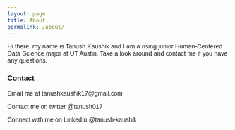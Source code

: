 ```yaml
---
layout: page
title: About
permalink: /about/
---
```

<html>
  <div class="w3-content" style="max-width:800px">
<title>Tanush Kaushik</title>
<meta charset="UTF-8">
<meta name="viewport" content="width=device-width, initial-scale=1">
<link rel="stylesheet" href="https://www.w3schools.com/w3css/4/w3.css">
<link rel="stylesheet" href="https://fonts.googleapis.com/css?family=Raleway">
<style>
body,h1,h2,h3,h4,h5 {font-family: "Raleway", sans-serif}
</style>
<body>
Hi there, my name is Tanush Kaushik and I am a rising junior Human-Centered Data Science major at UT Austin. Take a look around and contact me if you have any questions.
<h3> Contact </h3>
<p> Email me at tanushkaushik17@gmail.com </p>
<p> Contact me on twitter @tanush017 </p>
<p> Connect with me on LinkedIn @tanush-kaushik</p>
</body>
  </div>
</html>
